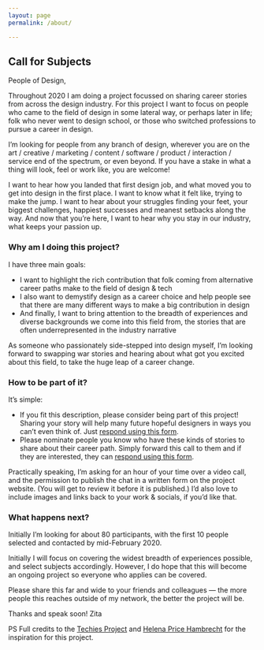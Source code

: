 ```yaml
---
layout: page
permalink: /about/

---
```


## Call for Subjects

People of Design,

Throughout 2020 I am doing a project focussed on sharing career stories from across the design industry.
For this project I want to focus on people who came to the field of design in some lateral way, or perhaps later in life; folk who never went to design school, or those who switched professions to pursue a career in design.

I’m looking for people from any branch of design, wherever you are on the art / creative / marketing / content / software / product / interaction / service end of the spectrum, or even beyond. If you have a stake in what a thing will look, feel or work like, you are welcome!

I want to hear how you landed that first design job, and what moved you to get into design in the first place. I want to know what it felt like, trying to make the jump. I want to hear about your struggles finding your feet, your biggest challenges, happiest successes and meanest setbacks along the way. And now that you’re here, I want to hear why you stay in our industry, what keeps your passion up.

### Why am I doing this project?
I have three main goals:
- I want to highlight the rich contribution that folk coming from alternative career paths make to the field of design & tech
- I also want to demystify design as a career choice and help people see that there are many different ways to make a big contribution in design
- And finally, I want to bring attention to the breadth of experiences and diverse backgrounds we come into this field from, the stories that are often underrepresented in the industry narrative

As someone who passionately side-stepped into design myself, I’m looking forward to swapping war stories and hearing about what got you excited about this field, to take the huge leap of a career change.

### How to be part of it?

It’s simple:

- If you fit this description, please consider being part of this project! Sharing your story will help many future hopeful designers in ways you can’t even think of. Just [respond using this form](https://docs.google.com/forms/d/e/1FAIpQLSePfikEjU6Cuz-Ro8UKtnEJ0jlMvWMk8dgef-Iv5B5l5ucucQ/viewform).
- Please nominate people you know who have these kinds of stories to share about their career path. Simply forward this call to them and if they are interested, they can [respond using this form](https://docs.google.com/forms/d/e/1FAIpQLSePfikEjU6Cuz-Ro8UKtnEJ0jlMvWMk8dgef-Iv5B5l5ucucQ/viewform).

Practically speaking, I’m asking for an hour of your time over a video call, and the permission to publish the chat in a written form on the project website. (You will get to review it before it is published.) I’d also love to include images and links back to your work & socials, if you’d like that.

### What happens next?

Initially I’m looking for about 80 participants, with the first 10 people selected and contacted by mid-February 2020.

Initially I will focus on covering the widest breadth of experiences possible, and select subjects accordingly. However, I do hope that this will become an ongoing project so everyone who applies can be covered.

Please share this far and wide to your friends and colleagues — the more people this reaches outside of my network, the better the project will be.


Thanks and speak soon!
Zita



PS Full credits to the [Techies Project](https://techiesproject.com/) and [Helena Price Hambrecht](https://medium.com/u/675f0c1dc602) for the inspiration for this project.
